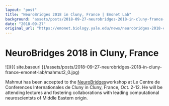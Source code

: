 ```yaml
---
layout: "post"
title: "NeuroBridges 2018 in Cluny, France | Emonet Lab"
background: "assets/posts/2018-09-27-neurobridges-2018-in-cluny-france-emonet-lab/mahmut2_0.jpg"
date: "2018-09-27"
original_url: "https://emonet.biology.yale.edu/news/neurobridges-2018-cluny-france"
---
```

# NeuroBridges 2018 in Cluny, France

![]({{ site.baseurl }}/assets/posts/2018-09-27-neurobridges-2018-in-cluny-france-emonet-lab/mahmut2_0.jpg)

Mahmut has been accepted to the [NeuroBridges](http://decision-making-lab.com/NeuroBridges/neurobridges2018.html)workshop at Le Centre de Conferences Internationales de Cluny in Cluny, France, Oct. 2-12. He will be attending lectures and fostering collaborations with leading computational neuroscientsts of Middle Eastern origin.